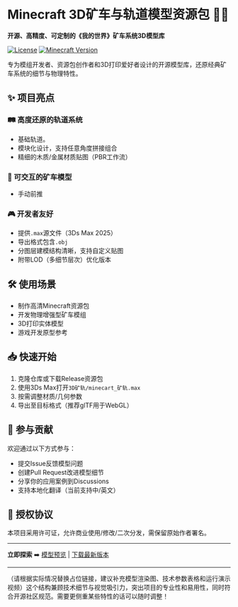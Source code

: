 # Minecraft 3D矿车与轨道模型资源包 🚂✨

**开源、高精度、可定制的《我的世界》矿车系统3D模型库**

[![License](https://img.shields.io/badge/License-Gpl3.0-blue.svg)](LICENSE)
[![Minecraft Version](https://img.shields.io/badge/Minecraft-1.21.5%2B-green)](https://www.minecraft.net/)

专为模组开发者、资源包创作者和3D打印爱好者设计的开源模型库，还原经典矿车系统的细节与物理特性。

## ✨ 项目亮点

### 🛤️ 高度还原的轨道系统
- 基础轨道。
- 模块化设计，支持任意角度拼接组合
- 精细的木质/金属材质贴图（PBR工作流）

### 🚂 可交互的矿车模型
- 手动前推

### 🎮 开发者友好
- 提供`.max`源文件（3Ds Max 2025）
- 导出格式包含`.obj`
- 分图层建模结构清晰，支持自定义贴图
- 附带LOD（多细节层次）优化版本

## 🛠️ 使用场景
- 制作高清Minecraft资源包
- 开发物理增强型矿车模组
- 3D打印实体模型
- 游戏开发原型参考

## 📥 快速开始
1. 克隆仓库或下载Release资源包
2. 使用3Ds Max打开`3D矿轨/minecart_矿轨.max`
3. 按需调整材质/几何参数
4. 导出至目标格式（推荐glTF用于WebGL）

## 🤝 参与贡献
欢迎通过以下方式参与：
- 提交Issue反馈模型问题
- 创建Pull Request改进模型细节
- 分享你的应用案例到Discussions
- 支持本地化翻译（当前支持中/英文）

## 📜 授权协议
本项目采用许可证，允许商业使用/修改/二次分发，需保留原始作者署名。

---

**立即探索** ➡️ [模型预览](你的演示链接) | [下载最新版本](你的Release链接)

---

（请根据实际情况替换占位链接，建议补充模型渲染图、技术参数表格和运行演示视频）这个结构兼顾技术细节与视觉吸引力，突出项目的专业性和易用性，同时符合开源社区规范。需要更侧重某些特性的话可以随时调整！
